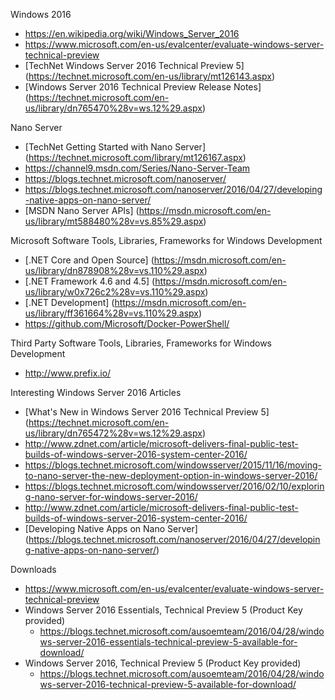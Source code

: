
Windows 2016
* https://en.wikipedia.org/wiki/Windows_Server_2016
* https://www.microsoft.com/en-us/evalcenter/evaluate-windows-server-technical-preview
* [TechNet Windows Server 2016 Technical Preview 5] (https://technet.microsoft.com/en-us/library/mt126143.aspx)
* [Windows Server 2016 Technical Preview Release Notes] (https://technet.microsoft.com/en-us/library/dn765470%28v=ws.12%29.aspx)


Nano Server
* [TechNet Getting Started with Nano Server] (https://technet.microsoft.com/library/mt126167.aspx)
* https://channel9.msdn.com/Series/Nano-Server-Team
* https://blogs.technet.microsoft.com/nanoserver/
* https://blogs.technet.microsoft.com/nanoserver/2016/04/27/developing-native-apps-on-nano-server/
* [MSDN Nano Server APIs] (https://msdn.microsoft.com/en-us/library/mt588480%28v=vs.85%29.aspx)


Microsoft Software Tools, Libraries, Frameworks for Windows Development
* [.NET Core and Open Source] (https://msdn.microsoft.com/en-us/library/dn878908%28v=vs.110%29.aspx)
* [.NET Framework 4.6 and 4.5] (https://msdn.microsoft.com/en-us/library/w0x726c2%28v=vs.110%29.aspx)
* [.NET Development] (https://msdn.microsoft.com/en-us/library/ff361664%28v=vs.110%29.aspx)
* https://github.com/Microsoft/Docker-PowerShell/	

Third Party Software Tools, Libraries, Frameworks for Windows Development
* http://www.prefix.io/ 


Interesting Windows Server 2016 Articles
* [What's New in Windows Server 2016 Technical Preview 5] (https://technet.microsoft.com/en-us/library/dn765472%28v=ws.12%29.aspx)
* http://www.zdnet.com/article/microsoft-delivers-final-public-test-builds-of-windows-server-2016-system-center-2016/
* https://blogs.technet.microsoft.com/windowsserver/2015/11/16/moving-to-nano-server-the-new-deployment-option-in-windows-server-2016/
* https://blogs.technet.microsoft.com/windowsserver/2016/02/10/exploring-nano-server-for-windows-server-2016/
* http://www.zdnet.com/article/microsoft-delivers-final-public-test-builds-of-windows-server-2016-system-center-2016/
* [Developing Native Apps on Nano Server] (https://blogs.technet.microsoft.com/nanoserver/2016/04/27/developing-native-apps-on-nano-server/)

Downloads
* https://www.microsoft.com/en-us/evalcenter/evaluate-windows-server-technical-preview
* Windows Server 2016 Essentials, Technical Preview 5 (Product Key provided)
	* https://blogs.technet.microsoft.com/ausoemteam/2016/04/28/windows-server-2016-essentials-technical-preview-5-available-for-download/
* Windows Server 2016, Technical Preview 5 (Product Key provided)
	* https://blogs.technet.microsoft.com/ausoemteam/2016/04/28/windows-server-2016-technical-preview-5-available-for-download/

